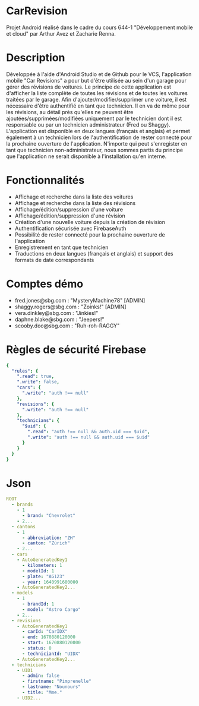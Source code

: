 # CarRevision
Projet Android réalisé dans le cadre du cours 644-1 "Développement mobile et cloud" par Arthur Avez et Zacharie Renna.

<h1>Description</h1>
Développée à l'aide d'Android Studio et de Github pour le VCS, l'application mobile "Car Revisions" a pour but d'être utilisée au sein d'un garage pour gérer des révisions de voitures.
Le principe de cette application est d'afficher la liste complète de toutes les révisions et de toutes les voitures traitées par le garage.
Afin d'ajouter/modifier/supprimer une voiture, il est nécessaire d'être authentifié en tant que technicien.
Il en va de même pour les révisions, au détail près qu'elles ne peuvent être ajoutées/supprimées/modifiées uniquement par le technicien dont il est responsable ou par un technicien administrateur (Fred ou Shaggy).
L'application est disponible en deux langues (français et anglais) et permet également à un technicien lors de l'authentification de rester connecté pour la prochaine ouverture de l'application.
N'importe qui peut s'enregister en tant que technicien non-administrateur, nous sommes partis du principe que l'application ne serait disponible à l'installation qu'en interne.


<h1>Fonctionnalités</h1>
<ul>
<li>Affichage et recherche dans la liste des voitures</li>
<li>Affichage et recherche dans la liste des révisions</li>
<li>Affichage/édition/suppression d'une voiture</li>
<li>Affichage/édition/suppression d'une révision</li>
<li>Création d'une nouvelle voiture depuis la création de révision</li>
<li>Authentification sécurisée avec FirebaseAuth</li>
<li>Possibilité de rester connecté pour la prochaine ouverture de l'application</li>
<li>Enregistrement en tant que technicien</li>
<li>Traductions en deux langues (français et anglais) et support des formats de date correspondants</li>
</ul>

<h1>Comptes démo</h1>
<ul>
<li>fred.jones@sbg.com : "MysteryMachine78" [ADMIN]</li>
<li>shaggy.rogers@sbg.com : "Zoinks!" [ADMIN]</li>
<li>vera.dinkley@sbg.com : "Jinkies!"</li>
<li>daphne.blake@sbg.com : "Jeepers!"</li>
<li>scooby.doo@sbg.com : "Ruh-roh-RAGGY"</li>
</ul>

<h1>Règles de sécurité Firebase</h1>

```yaml
{
  "rules": {
    ".read": true,
    ".write": false,
    "cars": {
      ".write": "auth !== null"
    },
    "revisions": {
      ".write": "auth !== null"
    },
    "technicians": {
      "$uid": {
        ".read": "auth !== null && auth.uid === $uid",
        ".write": "auth !== null && auth.uid === $uid"
      }
    }
  }
}
```

<h1>Json</h1>

```yaml
ROOT
  - brands
    - 1
      - brand: "Chevrolet"
    - 2...
  - cantons
    - 1
      - abbreviation: "ZH"
      - canton: "Zürich"
    - 2...
  - cars
    - AutoGeneratedKey1
      - kilometers: 1
      - modelId: 1
      - plate: "AG123"
      - year: 1640991600000
    - AutoGeneratedKey2...
  - models
    - 1
      - brandId: 1
      - model: "Astro Cargo"
    - 2...
  - revisions
    - AutoGeneratedKey1
      - carId: "CarIDX"
      - end: 1670880120000
      - start: 1670880120000
      - status: 0
      - technicianId: "UIDX"
    - AutoGeneratedKey2...
  - technicians
    - UID1
      - admin: false
      - firstname: "Pimprenelle"
      - lastname: "Nounours"
      - title: "Mme."
    - UID2...
```
